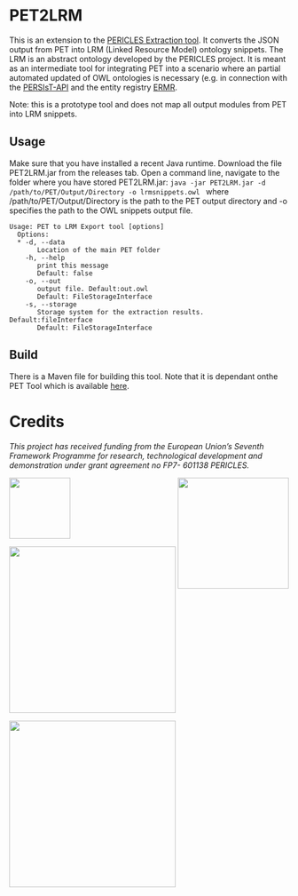 # PET2LRM

This is an extension to the [PERICLES Extraction tool](https://github.com/pericles-project/pet). It converts the JSON output from PET into LRM (Linked Resource Model) ontology snippets. The LRM is an abstract ontology developed by the PERICLES project. It is meant as an intermediate tool for integrating PET into a scenario where an partial automated updated of OWL ontologies is necessary (e.g. in connection with the [PERSIsT-API](https://github.com/pericles-project/PERSIsT-API) and the entity registry [ERMR](https://github.com/pericles-project/ERMR). 

Note: this is a prototype tool and does not map all output modules from PET into LRM snippets. 

## Usage 
Make sure that you have installed a recent Java runtime. 
Download the file PET2LRM.jar from the releases tab. Open a command line, navigate to the folder where you have stored PET2LRM.jar:
`java -jar PET2LRM.jar -d /path/to/PET/Output/Directory -o lrmsnippets.owl
`
where /path/to/PET/Output/Directory is the path to the PET output directory  and -o specifies the path to the OWL snippets output file.

```
Usage: PET to LRM Export tool [options]
  Options:
  * -d, --data
       Location of the main PET folder
    -h, --help
       print this message
       Default: false
    -o, --out
       output file. Default:out.owl
       Default: FileStorageInterface
    -s, --storage
       Storage system for the extraction results. Default:fileInterface
       Default: FileStorageInterface
```       

## Build
There is a Maven file for building this tool. Note that it is dependant onthe PET Tool which is available [here](https://github.com/pericles-project/pet). 

# Credits

 _This project has received funding from the European Union’s Seventh Framework Programme for research, technological development and demonstration under grant agreement no FP7- 601138 PERICLES._   
 
 <a href="http://ec.europa.eu/research/fp7"><img src="https://github.com/pericles-project/pet/blob/master/wiki-images/LogoEU.png" width="110"/></a>
 <a href="http://www.pericles-project.eu/"> <img src="https://github.com/pericles-project/pet/blob/master/wiki-images/PERICLES%20logo_black.jpg" width="200" align="right"/> </a>

<a href="http://www.liv.ac.uk/"> <img src="https://github.com/pericles-project/pet/blob/master/wiki-images/liverpool_logo.png" width="300"/></a>

<a href="http://www.sub.uni-goettingen.de/"><img src="https://github.com/pericles-project/pet/blob/master/wiki-images/sub-logo.jpg" width="300"/></a> 
